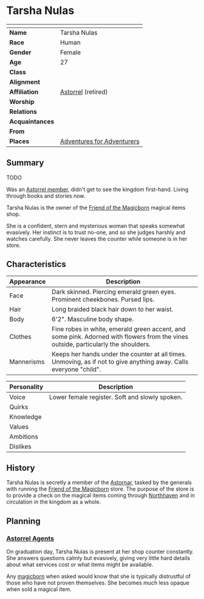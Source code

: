 # Tarsha Nulas

| []() | |
| --- | --- |
| **Name** | Tarsha Nulas |
| **Race** | Human |
| **Gender** | Female |
| **Age** | 27 |
| **Class** | |
| **Alignment** | |
| **Affiliation** | [Astorrel](../civilisations/kingdom-of-astor/organisations/astorrel/astorrel.md) (retired) |
| **Worship** | |
| **Relations** | |
| **Acquaintances** | |
| **From** | |
| **Places** | [Adventures for Adventurers](../places/buildings/shops/adventures-for-adventurers.md) |

## Summary

TODO

Was an [Astorrel member](../civilisations/kingdom-of-astor/organisations/astorrel/ranks/1-member.md), didn't get to see the kingdom first-hand. Living through books and stories now.

Tarsha Nulas is the owner of the [Friend of the Magicborn](../places/buildings/shops/friend-of-the-magicborn.md) magical items shop.

She is a confident, stern and mysterious woman that speaks somewhat evasively. Her instinct is to trust no-one, and so she judges harshly and watches carefully. She never leaves the counter while someone is in her store.

## Characteristics

| Appearance | Description |
| --- | --- |
| Face | Dark skinned. Piercing emerald green eyes. Prominent cheekbones. Pursed lips. |
| Hair | Long braided black hair down to her waist. |
| Body | 6'2". Masculine body shape. |
| Clothes | Fine robes in white, emerald green accent, and some pink. Adorned with flowers from the vines outside, particularly the shoulders. |
| Mannerisms | Keeps her hands under the counter at all times. Unmoving, as if not to give anything away. Calls everyone "child". |

| Personality | Description |
| --- | --- |
| Voice | Lower female register. Soft and slowly spoken. |
| Quirks | |
| Knowledge | |
| Values | |
| Ambitions | |
| Dislikes | |

## History

Tarsha Nulas is secretly a member of the [Astornar](../civilisations/kingdom-of-astor/organisations/astornar.md), tasked by the generals with running the [Friend of the Magicborn](../places/buildings/shops/friend-of-the-magicborn.md) store. The purpose of the store is to provide a check on the magical items coming through [Northhaven](../places/cities/northhaven.md) and in circulation in the kingdom as a whole.

## Planning

### [Astorrel Agents](../../campaigns/astorrel-agents/astorrel-agents.md)

On graduation day, Tarsha Nulas is present at her shop counter constantly. She answers questions calmly but evasively, giving very little hard details about what services cost or what items might be available.

Any [magicborn](../civilisations/kingdom-of-astor/magicborn.md) when asked would know that she is typically distrustful of those who have not proven themselves. She becomes much less opaque when sold a magical item.
